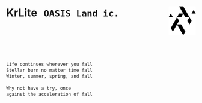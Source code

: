 <h1>
  <div align=center>
    <p align=left>
      KrLite
      &thinsp;
      <code>OASIS Land ic.</code>
      <picture>
        <source media="(prefers-color-scheme: dark)" srcset="/artwork/logo/pure-outline-w.png?raw=true" />
        <img align=right height=77 src="/artwork/logo/pure-outline.png?raw=true" />
      </picture>
    </p>
  </div>
  <br />
</h1>

<p>
  <br />
</p>

```
Life continues wherever you fall
Stellar burn no matter time fall
Winter, summer, spring, and fall

Why not have a try, once
against the acceleration of fall
```
